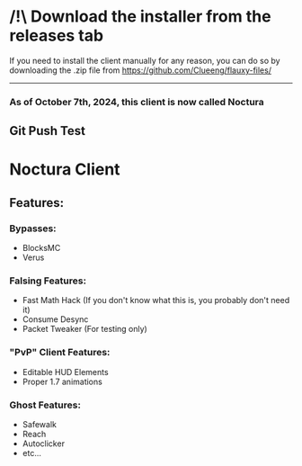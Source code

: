 # /!\ Download the installer from the releases tab
If you need to install the client manually for any reason, you can do so by downloading the .zip file from https://github.com/Clueeng/flauxy-files/

----
### As of October 7th, 2024, this client is now called Noctura


Git Push Test 
---
# Noctura Client
## Features:

### Bypasses:
 * BlocksMC
 * Verus

### Falsing Features:
 * Fast Math Hack (If you don't know what this is, you probably don't need it)
 * Consume Desync
 * Packet Tweaker (For testing only)

### "PvP" Client Features:
 * Editable HUD Elements
 * Proper 1.7 animations

### Ghost Features:
 * Safewalk
 * Reach
 * Autoclicker
 * etc...